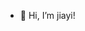 - 👋 Hi, I’m jiayi!


<!---
leejiayi-ljy/leejiayi-ljy is a ✨ special ✨ repository because its `README.md` (this file) appears on your GitHub profile.
You can click the Preview link to take a look at your changes.
--->
